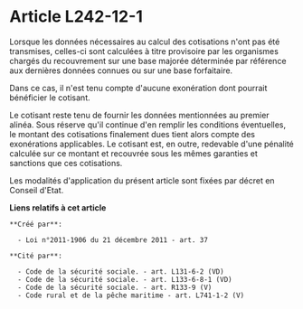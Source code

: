 # Article L242-12-1

Lorsque les données nécessaires au calcul des cotisations n'ont pas été transmises, celles-ci sont calculées à titre
provisoire par les organismes chargés du recouvrement sur une base majorée déterminée par référence aux dernières données
connues ou sur une base forfaitaire.

Dans ce cas, il n'est tenu compte d'aucune exonération dont pourrait bénéficier le cotisant.

Le cotisant reste tenu de fournir les données mentionnées au premier alinéa. Sous réserve qu'il continue d'en remplir les
conditions éventuelles, le montant des cotisations finalement dues tient alors compte des exonérations applicables. Le
cotisant est, en outre, redevable d'une pénalité calculée sur ce montant et recouvrée sous les mêmes garanties et sanctions
que ces cotisations.

Les modalités d'application du présent article sont fixées par décret en Conseil d'Etat.

**Liens relatifs à cet article**

	**Créé par**:

	  - Loi n°2011-1906 du 21 décembre 2011 - art. 37

	**Cité par**:

	  - Code de la sécurité sociale. - art. L131-6-2 (VD)
	  - Code de la sécurité sociale. - art. L133-6-8-1 (VD)
	  - Code de la sécurité sociale. - art. R133-9 (V)
	  - Code rural et de la pêche maritime - art. L741-1-2 (V)
